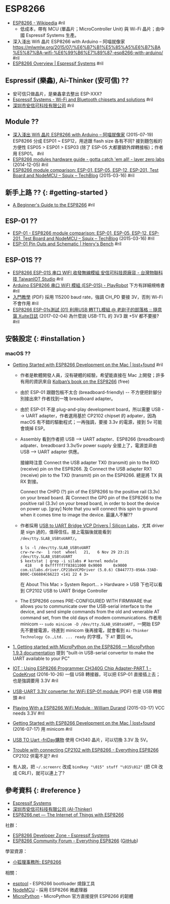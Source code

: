 # ESP8266

  - [ESP8266 \- Wikipedia](https://en.wikipedia.org/wiki/ESP8266) #ril
      - 低成本，帶有 MCU (單晶片；MicroController Unit) 與 Wi-Fi 晶片；由中國 Espressif Systems 生產。
  - 深入淺出 Wifi 晶片 ESP8266 with Arduino – 阿喵就像家 https://mlwmlw.org/2015/07/%E6%B7%B1%E5%85%A5%E6%B7%BA%E5%87%BA-wifi-%E6%99%B6%E7%89%87-esp8266-with-arduino/ #ril
  - [ESP8266 Overview \| Espressif Systems](https://www.espressif.com/products/hardware/esp8266ex/overview/) #ril

## Espressif (樂鑫), Ai-Thinker (安可信) ??

  - 安可信只做晶片，是樂鑫拿去整出 ESP-XXX?
  - [Espressif Systems \- Wi\-Fi and Bluetooth chipsets and solutions](https://www.espressif.com/) #ril
  - [深圳市安信可科技有限公司](https://www.ai-thinker.com/home) #ril

## Module ??

  - [深入淺出 Wifi 晶片 ESP8266 with Arduino – 阿喵就像家](https://mlwmlw.org/2015/07/%E6%B7%B1%E5%85%A5%E6%B7%BA%E5%87%BA-wifi-%E6%99%B6%E7%89%87-esp8266-with-arduino/) (2015-07-19) ESP8266 分成 ESP01 ~ ESP12，用途跟 flash size 各有不同? 接到麵包板的方便性 ESP05 > ESP01 > ESP03 (除了  ESP-05 大都要額外焊轉接板)；作者用 ESP01。 #ril
  - [ESP8266 modules hardware guide \- gotta catch 'em all\! \- layer zero labs](http://l0l.org.uk/2014/12/esp8266-modules-hardware-guide-gotta-catch-em-all/) (2014-12-05) #ril
  - [ESP8266 module comparison: ESP\-01, ESP\-05, ESP\-12, ESP\-201, Test Board and NodeMCU – Squix – TechBlog](https://blog.squix.org/2015/03/esp8266-module-comparison-esp-01-esp-05.html) (2015-03-16) #ril

## 新手上路 ?? {: #getting-started }

  - [A Beginner's Guide to the ESP8266](https://tttapa.github.io/ESP8266/Chap01%20-%20ESP8266.html) #ril

## ESP-01 ??

  - [ESP-01 - ESP8266 module comparison: ESP\-01, ESP\-05, ESP\-12, ESP\-201, Test Board and NodeMCU – Squix – TechBlog](https://blog.squix.org/2015/03/esp8266-module-comparison-esp-01-esp-05.html) (2015-03-16) #ril
  - [ESP\-01 Pin Outs and Schematic \| Henry's Bench](http://henrysbench.capnfatz.com/henrys-bench/arduino-projects-tips-and-more/esp8266-esp-01-pin-outs-and-schematics/) #ril

## ESP-01S ??

  - [ESP8266 ESP\-01S 串口 WIFI 收發無線模組 安信可科技原廠貨 \- 台灣物聯科技 TaiwanIOT Studio](https://www.taiwaniot.com.tw/product/esp8266-esp-01s-%E4%B8%B2%E5%8F%A3wifi-%E7%84%A1%E7%B7%9A%E6%A8%A1%E7%B5%84/) #ril
  - [Arduino ESP8266 串口 WiFI 模組 \(ESP\-01S\) \- PlayRobot](http://www.playrobot.com/wifi-enthnet/1587-arduino-esp8266-wifi-esp-01s.html) 下方有詳細規格書 #ril
  - [入門教學](http://www.playrobot.com/robotpress/wp-content/uploads/2016/09/ESP.pdf) (PDF) 採用 115200 baud rate，強調 CH_PD 要接 3V，否則 Wi-Fi 不會作用 #ril
  - [ESP8266 ESP\-01s測試 \(01\) 利用USB 轉TTL模組 @ 老尉子的部落格 :: 隨意窩 Xuite日誌](http://blog.xuite.net/laoweiz/blog/484397330) (2017-02-04) 為什麼說 USB-TTL 的 3V3 跟 +5V 都不要接? #ril

## 安裝設定 {: #installation }

### macOS ??

  - [Getting Started with ESP8266 Development on the Mac \| lost\+found](http://blog.dushin.net/2016/07/getting-started-with-esp8266-development-on-the-mac/) #ril
      - 作者是軟體開發人員，沒有硬體的經驗，希望能直接在 Mac 上開發；許多有用的資訊來自 [Kolban’s book on the ESP8266](http://neilkolban.com/tech/esp8266/) (free)
      - 由於 ESP-01 跟麵包板不太合 (breadboard-friendly) -- 不方便把針腳分別接出來? 作者找到一塊 breadboard adapter。
      - 由於 ESP-01 不是 plug-and-play development board，所以需要 USB --> UART adapter，作者選用基於 CP2102 chipset 的 adpater，因為 macOS 有不錯的驅動程式；一再強調，要接 3.3v 的電源，接到 5v 可能會燒掉 ESP。
      - Assembly 看到作者把 USB --> UART adapter、ESP8266 (breadboard) adpater、breadboard 3.3v/5v power supply 全接上了，電源並非由 USB --> UART adapter 供應。

        接線時注意 Connect the USB adapter TX0 (transmit) pin to the RXD (receive) pin on the ESP8266. 及 Connect the USB adapter RX1 (receive) pin to the TXD (transmit) pin on the ESP8266. 總是將 TX 與 RX 對接。

        Connect the CHPD (?) pin of the ESP8266 to the positive rail (3.3v) on your bread board. 與 Connect the GP0 pin of the ESP8266 to the positive rail (3.3v) on your bread board, in order to boot the device on power up. [gray] Note that you will connect this spin to ground when it comes time to image the device. 最讓人不解??

      - 作者採用 [USB to UART Bridge VCP Drivers \| Silicon Labs](https://www.silabs.com/products/development-tools/software/usb-to-uart-bridge-vcp-drivers)，尤其 driver 是 sign 過的，值得信任。接上電腦後就能看到 `/dev/tty.SLAB_USBtoUART/`。

            $ ls -l /dev/tty.SLAB_USBtoUART
            crw-rw-rw-  1 root  wheel   21,   6 Nov 29 23:21 /dev/tty.SLAB_USBtoUART
            $ kextstat | grep -i silabs # kernel module
              418    0 0xffffff7f83811000 0x9000     0x9000     com.silabs.driver.CP210xVCPDriver (5.0.6) CB447773-056A-33AD-B00C-C66884C66223 <141 22 4 3>

        在 About This Mac > System Report... > Hardware > USB 下也可以看到 CP2102 USB to UART Bridge Controller

      - The ESP8266 comes PRE-CONFIGURED WITH FIRMWARE that allows you to communicate over the USB-serial interface to the device, and send simple commands from the old and venerable AT command set, from the old days of modem communications. 作者用 minicom -- `sudo minicom -D /dev/tty.SLAB_USBtoUART`，一開始 ESP 先不要接電源，待進到 minicom 後再接電，就會看到 `Ai-Thinker Technology Co.,Ltd. ... ready` 的字樣，下 `AT` 要回 `OK`。

  - [1\. Getting started with MicroPython on the ESP8266 — MicroPython 1\.9\.3 documentation](http://docs.micropython.org/en/latest/esp8266/esp8266/tutorial/intro.html) 提到 "built-in USB-serial convertor to make the UART available to your PC"
  - [IOT : Using ESP8266 Programmer CH340G Chip Adapter\-PART 1 \- CodeKrypt](http://www.arjunsk.com/iot/iot-using-esp8266-programmer-ch340g-chip-adapter/) (2016-10-26) 一個 USB 轉接器，可以把 ESP-01 直接插上去；也是強調要用 3.3V #ril
  - [USB-UART 3.3V converter for WiFi ESP-01 module ](http://www.acdcelectronics.ro/converter_usb_uart_for_esp_01_english.pdf) (PDF) 也是 USB 轉接頭 #ril
  - [Playing With a ESP8266 WiFi Module · William Durand](http://williamdurand.fr/2015/03/17/playing-with-a-esp8266-wifi-module/) (2015-03-17) VCC needs 3.3V #ril
  - [Getting Started with ESP8266 Development on the Mac \| lost\+found](http://blog.dushin.net/2016/07/getting-started-with-esp8266-development-on-the-mac/) (2016-07-17) 用 minicom #ril
  - [USB TO Uart \-friDay購物](http://shopping.friday.tw/ec2/product?pid=5380061&cid=333779&sid=593&gclid=EAIaIQobChMIksCH57bl1wIVCB4rCh3m5w9pEAQYASABEgLvOPD_BwE&gclsrc=aw.ds) 使用 CH340 晶片，可以切換 3.3V 及 5V。
  - [Trouble with connecting CP2102 with ESP8266 \- Everything ESP8266](http://www.esp8266.com/viewtopic.php?f=6&t=632) CP2102 供電不足? #ril
  - 有人說，把 `~/.screenrc` 改成 `bindkey "\015" stuff "\015\012"` (把 CR 改成 CRLF)，就可以連上了?

## 參考資料 {: #reference }

  - [Espressif Systems](https://www.espressif.com/)
  - [深圳市安信可科技有限公司 (AI-Thinker)](https://www.ai-thinker.com/)
  - [ESP8266.net — The Internet of Things with ESP8266](http://esp8266.net/)

社群：

  - [ESP8266 Developer Zone - Espressif Systems](http://bbs.espressif.com/)
  - [ESP8266 Community Forum - Everything ESP8266](http://www.esp8266.com/) ([GitHub](https://github.com/esp8266))

學習資源：

  - [小狐狸事務所: ESP8266](http://yhhuang1966.blogspot.com/search/label/ESP8266)

相關：

  - [esptool](esptool.md) - ESP8266 bootloader 燒錄工具
  - [NodeMCU](nodemcu.md) - 採用 ESP8266 微處理器
  - [MicroPython](micropython-esp8266.md) - MicroPython 官方直接提供 ESP8266 的韌體
